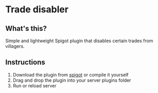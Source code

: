 # Trade disabler

## What's this?

Simple and lightweight Spigot plugin that disables certain trades from villagers.

## Instructions

1. Download the plugin from [spigot](https://www.spigotmc.org/resources/94265/) or compile it yourself
2. Drag and drop the plugin into your server plugins folder
3. Run or reload server
